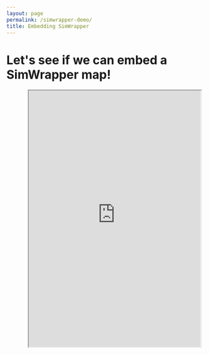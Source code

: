 ```yaml
---
layout: page
permalink: /simwrapper-demo/
title: Embedding SimWrapper
---
```


# Let's see if we can embed a SimWrapper map!

<div style="height: 600px;width: 80%;margin: 0 auto; text-align: center;">
<iframe
    src="https://sfcta.github.io/simwrapper/files/viz-map-height.yaml?embed"
    style="height: 100%;width: 100%;"
    title="Iframe Example">
</iframe>
</div>

